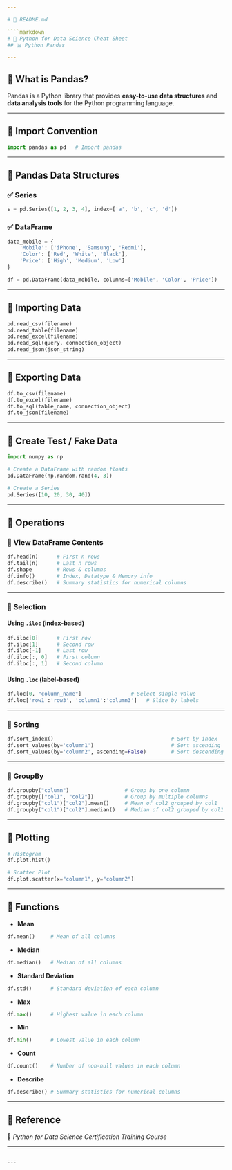 ```yaml
---

# 📌 README.md

````markdown
# 🐍 Python for Data Science Cheat Sheet  
## 📊 Python Pandas  

---
```


## 📌 What is Pandas?  
Pandas is a Python library that provides **easy-to-use data structures** and **data analysis tools** for the Python programming language.  

---

## 📌 Import Convention
```python
import pandas as pd   # Import pandas
````

---

## 📌 Pandas Data Structures

### ✅ Series

```python
s = pd.Series([1, 2, 3, 4], index=['a', 'b', 'c', 'd'])
```

### ✅ DataFrame

```python
data_mobile = {
    'Mobile': ['iPhone', 'Samsung', 'Redmi'],
    'Color': ['Red', 'White', 'Black'],
    'Price': ['High', 'Medium', 'Low']
}

df = pd.DataFrame(data_mobile, columns=['Mobile', 'Color', 'Price'])
```

---

## 📌 Importing Data

```python
pd.read_csv(filename)
pd.read_table(filename)
pd.read_excel(filename)
pd.read_sql(query, connection_object)
pd.read_json(json_string)
```

---

## 📌 Exporting Data

```python
df.to_csv(filename)
df.to_excel(filename)
df.to_sql(table_name, connection_object)
df.to_json(filename)
```

---

## 📌 Create Test / Fake Data

```python
import numpy as np

# Create a DataFrame with random floats
pd.DataFrame(np.random.rand(4, 3))

# Create a Series
pd.Series([10, 20, 30, 40])
```

---

## 📌 Operations

### 🔹 View DataFrame Contents

```python
df.head(n)      # First n rows
df.tail(n)      # Last n rows
df.shape        # Rows & columns
df.info()       # Index, Datatype & Memory info
df.describe()   # Summary statistics for numerical columns
```

---

### 🔹 Selection

#### Using `.iloc` (index-based)

```python
df.iloc[0]      # First row
df.iloc[1]      # Second row
df.iloc[-1]     # Last row
df.iloc[:, 0]   # First column
df.iloc[:, 1]   # Second column
```

#### Using `.loc` (label-based)

```python
df.loc[0, "column_name"]                # Select single value
df.loc['row1':'row3', 'column1':'column3']   # Slice by labels
```

---

### 🔹 Sorting

```python
df.sort_index()                                      # Sort by index
df.sort_values(by='column1')                         # Sort ascending
df.sort_values(by='column2', ascending=False)        # Sort descending
```

---

### 🔹 GroupBy

```python
df.groupby("column")                  # Group by one column
df.groupby(["col1", "col2"])          # Group by multiple columns
df.groupby("col1")["col2"].mean()     # Mean of col2 grouped by col1
df.groupby("col1")["col2"].median()   # Median of col2 grouped by col1
```

---

## 📌 Plotting

```python
# Histogram
df.plot.hist()

# Scatter Plot
df.plot.scatter(x="column1", y="column2")
```

---

## 📌 Functions

* **Mean**

```python
df.mean()     # Mean of all columns
```

* **Median**

```python
df.median()   # Median of all columns
```

* **Standard Deviation**

```python
df.std()      # Standard deviation of each column
```

* **Max**

```python
df.max()      # Highest value in each column
```

* **Min**

```python
df.min()      # Lowest value in each column
```

* **Count**

```python
df.count()    # Number of non-null values in each column
```

* **Describe**

```python
df.describe() # Summary statistics for numerical columns
```

---

## 📌 Reference

📘 *Python for Data Science Certification Training Course*

---

```

---
```
